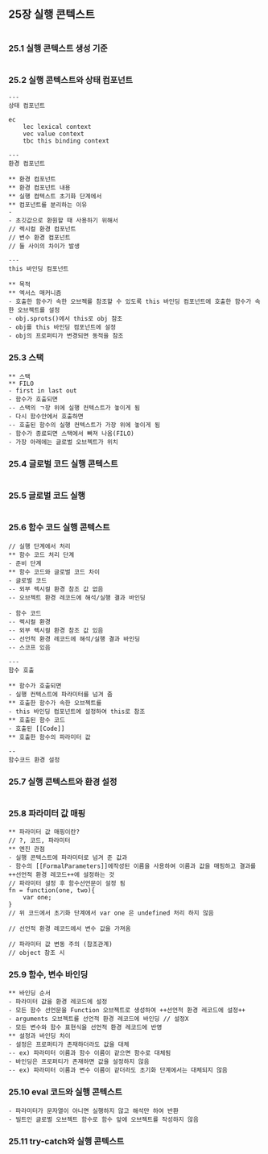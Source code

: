 ## 25장 실행 콘텍스트

```

```

### 25.1 실행 콘텍스트 생성 기준 

```

```

### 25.2 실행 콘텍스트와 상태 컴포넌트 

```
---
상태 컴포넌트

ec
    lec lexical context
    vec value context
    tbc this binding context

---
환경 컴포넌트

** 환경 컴포넌트
** 환경 컴포넌트 내용
** 실행 컴텍스트 초기화 단계에서
** 컴포넌트를 분리하는 이유
- 
- 초깃값으로 환원할 때 사용하기 위해서
// 렉시컬 환경 컴포넌트
// 변수 환경 컴포넌트
// 둘 사이의 차이가 발생

---
this 바인딩 컴포넌트

** 목적
** 엑서스 매커니즘
- 호출한 함수가 속한 오브젝를 참조할 수 있도록 this 바인딩 컴포넌트에 호출한 함수가 속한 오브젝트를 설정
- obj.sprots()에서 this로 obj 참조
- obj를 this 바인딩 컴포넌트에 설정
- obj의 프로퍼티가 변경되면 동적을 참조
```

### 25.3 스택 

```
** 스택
** FILO
- first in last out
- 함수가 호출되면
-- 스택의 ㄱ장 위에 실행 컨텍스트가 놓이게 됨
- 다시 함수안에서 호출하면
-- 호출된 함수의 실행 컨텍스트가 가장 위에 놓이게 됨
- 함수가 종료되면 스택에서 빠져 나옴(FILO)
- 가장 아래에는 글로벌 오브젝트가 위치
```

### 25.4 글로벌 코드 실행 콘텍스트 

```

```

### 25.5 글로벌 코드 실행 

```

```

### 25.6 함수 코드 실행 콘텍스트 

```
// 실행 단계에서 처리
** 함수 코드 처리 단계
- 준비 단계
** 함수 코드와 글로벌 코드 차이
- 글로벌 코드
-- 외부 렉시컬 환경 참조 값 없음
-- 오브젝트 환경 레코드에 해석/실행 결과 바인딩

- 함수 코드
-- 렉시컬 환경
-- 외부 렉시컬 환경 참조 값 있음
-- 선언적 환경 레코드에 해석/실행 결과 바인딩
-- 스코프 있음

---
함수 호출

** 함수가 호출되면
- 실행 컨텍스트에 파라미터를 넘겨 줌
** 호출한 함수가 속한 오브젝트를
- this 바인딩 컴포넌트에 설정하여 this로 참조
** 호출된 함수 코드
- 호출된 [[Code]]
** 호출한 함수의 파라미터 값

--
함수코드 환경 설정

```

### 25.7 실행 콘텍스트와 환경 설정 

```

```

### 25.8 파라미터 값 매핑 

```
** 파라미터 값 매핑이란?
// ?, 코드, 파라미터
** 엔진 관점
- 실행 콘텍스트에 파라미터로 넘겨 준 값과
- 함수의 [[FormalParameters]]에작성된 이름을 사용하여 이름과 값을 매핑하고 결과를 ++선언적 환경 레코드++에 설정하는 것
// 파라미터 설정 후 함수선언문이 설정 됨
fn = function(one, two){
    var one;
}
// 위 코드에서 초기화 단계에서 var one 은 undefined 처리 하지 않음

// 선언적 환경 레코드에서 변수 값을 가져옴

// 파라미터 값 변동 주의 (참조관계)
// object 참조 시
```

### 25.9 함수, 변수 바인딩

```
** 바인딩 순서
- 파라미터 값을 환경 레코드에 설정
- 모든 함수 선언문을 Function 오브젝트로 생성하여 ++선언적 환경 레코드에 설정++
- arguments 오브젝트를 선언적 환경 레코드에 바인딩 // 설정X
- 모든 변수와 함수 표현식을 선언적 환경 레코드에 반영
** 설정과 바인딩 차이
- 설정은 프로퍼티가 존재하더라도 값을 대체
-- ex) 파라미터 이름과 함수 이름이 같으면 함수로 대체됨
- 바인딩은 프로퍼티가 존재하면 값을 설정하지 않음
-- ex) 파라미터 이름과 변수 이름이 같더라도 초기화 단계에서는 대체되지 않음

```

### 25.10 eval 코드와 실행 콘텍스트 

```
- 파라미터가 문자열이 아니면 실행하지 않고 해석만 하여 반환
- 빌트인 글로벌 오브젝트 함수로 함수 앞에 오브젝트를 작성하지 않음
```

### 25.11 try-catch와 실행 콘텍스트

```

```
